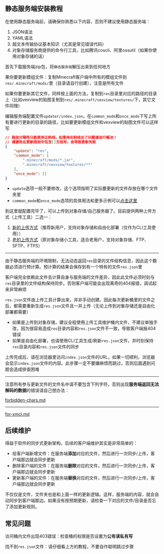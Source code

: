 ## 静态服务端安装教程

在使用静态服务端前，请确保你熟悉以下内容，否则不建议使用静态服务端：

1. JSON语法
2. YAML语法
3. 超文本传输协议基本知识（尤其是常见错误代码）
4. 对象存储服务商提供的命令行工具，比如腾讯coscli、阿里ossutil（如果你使用对象存储的话）

首先下载服务端zip包，将`静态服务端`解压出来到任何地方

果你要更新模组文件：复制Minecraft客户端中所有的模组文件到`res/.minecraft/mods/`里（目录请自行创建），注意是所有文件

如果你要更新其它文件，同样按上面的方法，复制到`res`目录里对应的路径的目录上（比如vexview的贴图复制到`res/.minecraft/vexview/textures/`下，其它文件同理）

编辑服务端配置文件`updater/index.json`，在`common_mode`和`once_mode`下写上所有要进行更新的目录的路径，比如要更新模组文件和vexview的贴图文件可以这样写

```json
// 路径分隔符只能使用正斜线，如果用反斜线出了问题请自行解决！
// 请避免在更新规则中包含[]方括号，会导致更新失败
{
    "update": "res",
    "common_mode": [
        ".minecraft/mods/*.jar",
        ".minecraft/vexview/textures/**"
    ],
    "once_mode": []
}
```

+ `update`选项一般不要修改，这个选项指明了实际要更新的文件存放在哪个文件夹里
+ `common_mode`和`once_mode`选项的具体用法和更多示例可以[点击这里](reference.md)

到这里就配置完毕了，可以上传到对象存储/自己服务器了。目前提供两种上传方式（上传工具）二选一：

1. [新的上传方式](tool-utos.md)（推荐新用户，支持对象存储和自由化部署（仅作为CLI工具使用））
2. [老的上传方式](tool-oss.md)（原对象存储小工具，适合老用户，支持对象存储、FTP、SFTP、FTPS）

---

由于静态服务端的环境限制，无法动态返回`res`目录的文件结构信息，因此这个数据必须进行预计算。预计算的结果会保存到有一个特有的文件`res.json`里

客户端完全依赖此文件去计算自身与服务端的文件差异，因此此文件必须时刻与`res`目录里的文件结构保持同步。否则客户端可能会出现离奇的404报错，调试起来非常麻烦

`res.json`文件由上传工具计算出来，并非手动创建。因此每次更新桶里的文件之后，都需要重新生成`res.json`文件且一并上传（无论上传到对象存储还是自由化部署都需要）

+ 如果是上传到对象存储，建议全程使用上传工具维护桶内文件，不建议单独手改，因为很容易造成`res`目录内容和`res.json`文件不一致，导致客户端报404错误
+ 如果是自由化部署，也请使用CLI工具生成/刷新`res.json`文件，并时刻保持`res`目录内容和`res.json`文件的同步

上传完成后，请在浏览器里访问`index.json`文件的URL，如果一切顺利，浏览器会显示`index.json`文件的内容。此步骤一定不要嫌麻烦而跳过，否则后面遇到问题会造成排查困难

---

注意所有参与更新文件的文件名中请不要包含下列字符，否则出现**服务端返回无法解码的数据**的错误请自己想办法：

[forbidden-chars.md](forbidden-chars.md ':include')

---

[for-xmcl.md](for-xmcl.md ':include')

## 后续维护

得益于软件的同步式更新架构，后续的客户端维护其实是非常简单的：

+ 给客户端新增文件：在服务端**添加**对应的文件，然后进行一次同步/上传，客户端那边就会同步更新
+ 删除客户端的文件：在服务端**删除**对应的文件，然后进行一次同步/上传，客户端那边就会同步更新
+ 更新客户端的文件：在服务端**替换**对应的文件，然后进行一次同步/上传，客户端那边就会同步更新

不仅仅是文件，文件夹也是和上面一样的更新逻辑。这样，服务端的内容，就会自动同步到客户端那边。如果没有按预期更新，请检查一下对应的文件/目录是否忘了添加更新规则。

## 常见问题

访问桶内文件出现403错误：检查桶的权限是否设置为**公有读私有写**

找不到`res.json`文件：请仔细看上方的教程，不要自作聪明跳过步骤

